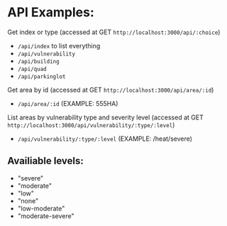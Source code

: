 
# API Examples:

 Get index or type (accessed at GET `http://localhost:3000/api/:choice`)
 - `/api/index` to list everything
 - `/api/vulnerability`
 - `/api/building`
 - `/api/quad`
 - `/api/parkinglot`

Get area by id (accessed at GET `http://localhost:3000/api/area/:id`)
 - `/api/area/:id` (EXAMPLE: 555HA)

List areas by vulnerability type and severity level (accessed at GET `http://localhost:3000/api/vulnerability/:type/:level`)
 - `/api/vulnerability/:type/:level` (EXAMPLE: /heat/severe)
  ## Availiable levels: 
  - "severe"
  - "moderate"
  - "low"
  - "none"
  - "low-moderate"
  - "moderate-severe"
